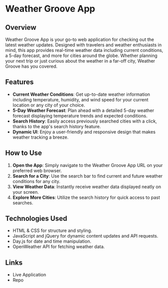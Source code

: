 # Weather Groove App

## Overview

Weather Groove App is your go-to web application for checking out the latest weather updates. Designed with travelers and weather enthusiasts in mind, this app provides real-time weather data including current conditions, a 5-day forecast, and more for cities around the globe. Whether planning your next trip or just curious about the weather in a far-off city, Weather Groove has you covered.

## Features

- **Current Weather Conditions**: Get up-to-date weather information including temperature, humidity, and wind speed for your current location or any city of your choice.
- **5-Day Weather Forecast**: Plan ahead with a detailed 5-day weather forecast displaying temperature trends and expected conditions.
- **Search History**: Easily access previously searched cities with a click, thanks to the app's search history feature.
- **Dynamic UI**: Enjoy a user-friendly and responsive design that makes weather tracking a breeze.

## How to Use

1. **Open the App**: Simply navigate to the Weather Groove App URL on your preferred web browser.
2. **Search for a City**: Use the search bar to find current and future weather conditions for any city.
3. **View Weather Data**: Instantly receive weather data displayed neatly on your screen.
4. **Explore More Cities**: Utilize the search history for quick access to past searches.

## Technologies Used

- HTML & CSS for structure and styling.
- JavaScript and jQuery for dynamic content updates and API requests.
- Day.js for date and time manipulation.
- OpenWeather API for fetching weather data.

## Links
- Live Application
- Repo
